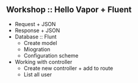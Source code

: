 ## Workshop :: Hello Vapor + Fluent
* Request + JSON
* Response + JSON
* Database :: Flunt
   * Create model
   * Miogration
   * Configuration scheme
* Working with controller
   * Create new controller + add to route
   * List all user

